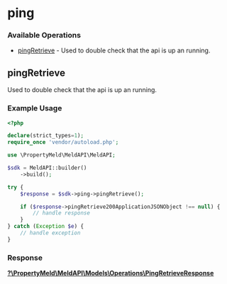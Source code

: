 # ping

### Available Operations

* [pingRetrieve](#pingretrieve) - Used to double check that the api is up an running.

## pingRetrieve

Used to double check that the api is up an running.

### Example Usage

```php
<?php

declare(strict_types=1);
require_once 'vendor/autoload.php';

use \PropertyMeld\MeldAPI\MeldAPI;

$sdk = MeldAPI::builder()
    ->build();

try {
    $response = $sdk->ping->pingRetrieve();

    if ($response->pingRetrieve200ApplicationJSONObject !== null) {
        // handle response
    }
} catch (Exception $e) {
    // handle exception
}
```


### Response

**[?\PropertyMeld\MeldAPI\Models\Operations\PingRetrieveResponse](../../models/operations/PingRetrieveResponse.md)**

